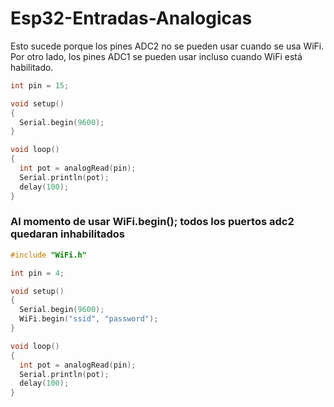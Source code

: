 # Esp32-Entradas-Analogicas
Esto sucede porque los pines ADC2 no se pueden usar cuando se usa WiFi.
Por otro lado, los pines ADC1 se pueden usar incluso cuando WiFi está habilitado.

```c++
int pin = 15;

void setup()
{
  Serial.begin(9600);
}

void loop()
{
  int pot = analogRead(pin);
  Serial.println(pot);
  delay(100);
}
```
### Al momento de usar WiFi.begin(); todos los puertos adc2 quedaran inhabilitados
```c++
#include "WiFi.h"

int pin = 4;

void setup()
{
  Serial.begin(9600);
  WiFi.begin("ssid", "password");
}

void loop()
{
  int pot = analogRead(pin);
  Serial.println(pot);
  delay(100);
}

```
